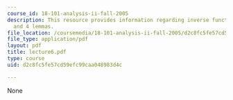 ```yaml
---
course_id: 18-101-analysis-ii-fall-2005
description: This resource provides information regarding inverse function theorem
  and 4 lemmas.
file_location: /coursemedia/18-101-analysis-ii-fall-2005/d2c8fc5fe57cd59efc99caa048983d4c_lecture6.pdf
file_type: application/pdf
layout: pdf
title: lecture6.pdf
type: course
uid: d2c8fc5fe57cd59efc99caa048983d4c

---
```

None